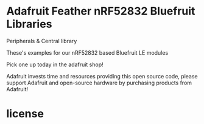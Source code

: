 # Adafruit Feather nRF52832 Bluefruit Libraries

Peripherals & Central library

 These's examples for our nRF52832 based Bluefruit LE modules

 Pick one up today in the adafruit shop!

 Adafruit invests time and resources providing this open source code,
 please support Adafruit and open-source hardware by purchasing
 products from Adafruit!

# license 
